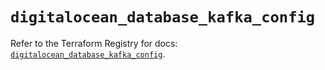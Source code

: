# `digitalocean_database_kafka_config`

Refer to the Terraform Registry for docs: [`digitalocean_database_kafka_config`](https://registry.terraform.io/providers/digitalocean/digitalocean/2.55.0/docs/resources/database_kafka_config).
